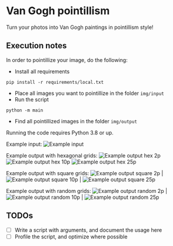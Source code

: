 # Van Gogh pointillism
Turn your photos into Van Gogh paintings in pointillism style! 

## Execution notes

In order to pointillize your image, do the following:
- Install all requirements
```shell script
pip install -r requirements/local.txt
```
- Place all images you want to pointillize in the folder `img/input`
- Run the script
```shell script
python -m main
```
- Find all pointillized images in the folder `img/output`

Running the code requires Python 3.8 or up. 

Example input:
![Example input](example/input/wolf.jpg)

Example output with hexagonal grids:
![Example output hex 2p](example/output/wolf_hex_2p.png) ![Example output hex 10p](example/output/wolf_hex_10p.png) ![Example output hex 25p](example/output/wolf_hex_25p.png)

Example output with square grids:
![Example output square 2p](example/output/wolf_square_2p.png) | ![Example output square 10p](example/output/wolf_square_10p.png) | ![Example output square 25p](example/output/wolf_square_25p.png)

Example output with random grids:
![Example output random 2p](example/output/wolf_random_2p.png) | ![Example output random 10p](example/output/wolf_random_10p.png) | ![Example output random 25p](example/output/wolf_random_25p.png)

## TODOs
- [ ] Write a script with arguments, and document the usage here
- [ ] Profile the script, and optimize where possible
